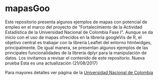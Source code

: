 # mapasGoo
Este repositorio presenta algunos ejemplos de mapas con potencial de empleo en el marco del proyecto de "Fortalecimiento de la Actividad Estadística de la Universidad Nacional de Colombia Fase I". Aunque se da inicio con el uso de mapas ofrecidos en la librería  googleVis de R, el objetivo central es trabajar con la librería Leaflet del entorno htmlwidges, principalmente. De igual manera, se presentan algunos ejemplos de las principales funcionalidades de la librería dplyr para la manipulación de datos. Los invitamos a revisar el contenido de este repositorio. Nueva prueba
Esta es una actualización (21/08/2017)

Para mayores detalles ver página de la [Universidad Nacional de Colombia](http://unal.edu.co/)
